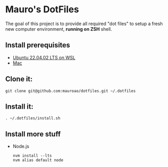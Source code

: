 # Mauro's DotFiles

The goal of this project is to provide all required "dot files" to setup a fresh new computer environment, **running on ZSH** shell.

## Install prerequisites

- [Ubuntu 22.04.02 LTS on WSL](prerequisites-win.md)
- [Mac](prerequisites-mac.md)

## Clone it:

```
git clone git@github.com:mauroao/dotfiles.git ~/.dotfiles
```

## Install it:

```
. ~/.dotfiles/install.sh
```

## Install more stuff

- Node.js
  ```
  nvm install --lts
  nvm alias default node
  ```
